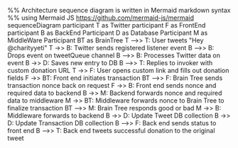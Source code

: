 %% Architecture sequence diagram is written in Mermaid markdown syntax
%% using Mermaid JS https://github.com/mermaid-js/mermaid
sequenceDiagram
    participant T as Twitter
    participant F as FrontEnd
    participant B as BackEnd
    Participant D as Database
    Participant M as MiddleWare
    Participant BT as BrainTree
    T -->> T: User tweets "Hey @charityyeti"
    T ->> B: Twitter sends registered listener event
    B -->> B: Drops event on tweetQueue channel
    B -->> B: Processes Twitter data on event
    B ->> D: Saves new entry to DB
    B -->> T: Replies to invoker with custom donation URL
    T ->> F: User opens custom link and fills out donation fields
    F ->> BT: Front end initiates transaction
    BT -->> F: Brain Tree sends transaction nonce back on request
    F ->> B: Front end sends nonce and required data to backend
    B ->> M: Backend forwards nonce and required data to middleware
    M ->> BT: Middleware forwards nonce to Brain Tree to finalize transaction
    BT -->> M: Brain Tree responds good or bad
    M ->> B: Middleware forwards to backend
    B ->> D: Update Tweet DB collection
    B ->> D: Update Transaction DB collection
    B -->> F: Back end sends status to front end
    B -->> T: Back end tweets successful donation to the original tweet